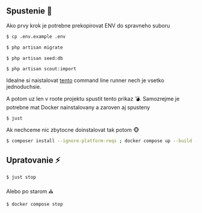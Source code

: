 ## Spustenie :rocket:

Ako prvy krok je potrebne prekopirovat ENV do spravneho suboru

```bash
$ cp .env.example .env
```
```bash
$ php artisan migrate
```

```bash
$ php artisan seed:db
```

```bash
$ php artisan scout:import
```

Idealne si naistalovat [tento](https://github.com/casey/just) command line runner nech je vsetko jednoduchsie.

A potom uz len v roote projektu spustit tento prikaz :bomb:. Samozrejme je potrebne mat Docker nainstalovany a zaroven aj spusteny

```bash
$ just
```


Ak nechceme nic zbytocne doinstalovat tak potom :monkey_face:

```bash
$ composer install --ignore-platform-reqs ; docker compose up --build -d; php artisan migrate; php artisan serve
```


## Upratovanie :zap:

```bash
$ just stop
```

Alebo po starom :church:

```bash
$ docker compose stop
```

